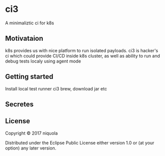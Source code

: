 # ci3

A minimaliztic ci for k8s

## Motivataion

k8s provides us with nice platform to run isolated payloads.
ci3 is hacker's ci which could provide CI/CD inside k8s cluster, as well as
ability to run and debug tests localy using agent mode


## Getting started

Install local test runner ci3 brew, download jar etc

## Secretes


## License

Copyright © 2017 niquola

Distributed under the Eclipse Public License either version 1.0 or (at your option) any later version.

